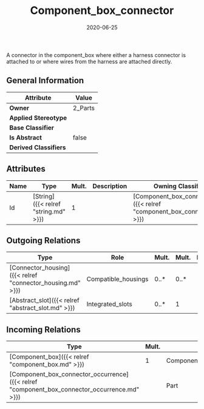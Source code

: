 ﻿---
title: Component_box_connector
toc: false
type: specs
date: "2020-06-25"
draft: false
specification: KBL
version: 2.5.sr1
documentType: "Recommendation"
elementType: Class
classes:
  - Component_box_connector
menu_name: kbl-2.5.sr1
---
<p> A connector in the component_box where either a harness connector is attached to or where wires from the harness are attached directly.      </p>

## General Information

| Attribute               | Value |
|-------------------------|-------|
| **Owner**               | 2_Parts |
| **Applied Stereotype**  |   |
| **Base Classifier**     |   |
| **Is Abstract**         | false |
| **Derived Classifiers** |   |

## Attributes
|  Name  |  Type  |  Mult.  |  Description  |  Owning Classifier  |
|--------|--------|---------|---------------|--------------|
|Id | [String]({{< relref "string.md" >}}) | 1 |  | [Component_box_connector]({{< relref "component_box_connector.md" >}}) |

## Outgoing Relations
|    Type  |   Role   |   Mult.   |   Mult.   |   Description   |
|----------|----------|-----------|-----------|-----------------|
| [Connector_housing]({{< relref "connector_housing.md" >}}) | Compatible_housings | 0..* | 0..* |  |
| [Abstract_slot]({{< relref "abstract_slot.md" >}}) | Integrated_slots | 0..* | 1 |  |
##  Incoming Relations
|    Type  |   Mult.  |   Role    |   Mult.   |   Description  |
|----------|----------|-----------|-----------|----------------|
| [Component_box]({{< relref "component_box.md" >}}) | 1 | Component_box_connectors | 0..* |  |
| [Component_box_connector_occurrence]({{< relref "component_box_connector_occurrence.md" >}}) |  | Part | 1 |  |
